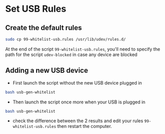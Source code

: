 # Set USB Rules

## Create the default rules

```bash
sudo cp 99-whitelist-usb.rules /usr/lib/udev/rules.d/
```

At the end of the script `99-whitelist-usb.rules`, you'll need to specify the path for the script `udev-blocked` in case any device are blocked

## Adding a new USB device

- First launch the script without the new USB device plugged in

```bash
bash usb-gen-whitelist
```

- Then launch the script once more when your USB is plugged in

```bash
bash usb-gen-whitelist
```

- check the difference between the 2 results and edit your rules `99-whitelist-usb.rules` then restart the computer.
